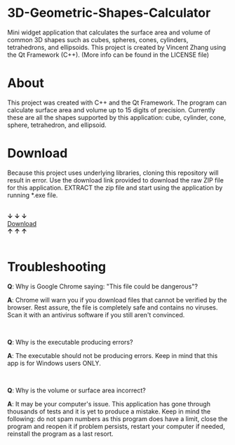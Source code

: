 # 3D-Geometric-Shapes-Calculator
Mini widget application that calculates the surface area and volume of common 3D shapes such as cubes, spheres, cones, cylinders, tetrahedrons, and ellipsoids. This project is created by Vincent Zhang using the Qt Framework (C++). (More info can be found in the LICENSE file)

<h1>About</h1>

This project was created with C++ and the Qt Framework. The program can calculate surface area and volume up to 15 digits of precision. Currently these are all the shapes supported by this application: cube, cylinder, cone, sphere, tetrahedron, and ellipsoid.

<h1>Download</h1>

Because this project uses underlying libraries, cloning this repository will result in error. Use the download link provided to download the raw ZIP file for this application. EXTRACT the zip file and start using the application by running *.exe file. 

<div>
<br>
  <strong>↓ ↓ ↓</strong>
  <br>
<a class="button" href="https://github.com/VJZ-Corp/3D-Geometric-Shapes-Calculator/files/5361062/3dgeo-calc-release_finalv2.6.7.zip" data-color-scheme="no-preference: light; light: dark; dark: dark;" data-icon="octicon-download" aria-label="Download VJZ-Corp/Qt-Color-Palette-Widget on GitHub">Download</a> <br>
  <strong>↑ ↑ ↑</strong>
<div>
<br>

<h1>Troubleshooting</h1>

**Q**: Why is Google Chrome saying: "This file could be dangerous"? <div>
  
**A**: Chrome will warn you if you download files that cannot be verified by the browser. Rest assure, the file is completely safe and contains no viruses. Scan it with an antivirus software if you still aren't convinced.

<div>
<br>
 
**Q**: Why is the executable producing errors? <div>
  
**A**: The executable should not be producing errors. Keep in mind that this app is for Windows users ONLY.

<div>
<br>
 
**Q**: Why is the volume or surface area incorrect? <div>
  
**A**: It may be your computer's issue. This application has gone through thousands of tests and it is yet to produce a mistake. Keep in mind the following: do not spam numbers as this program does have a limit, close the program and reopen it if problem persists, restart your computer if needed, reinstall the program as a last resort.
